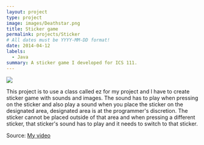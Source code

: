 ```yaml
---
layout: project
type: project
image: images/Deathstar.png
title: Sticker game
permalink: projects/Sticker
# All dates must be YYYY-MM-DD format!
date: 2014-04-12
labels:
  - Java
summary: A sticker game I developed for ICS 111.
---
```


<img class="ui image" src="{{ site.baseurl }}/images/Java.png">

This project is to use a class called ez for my project and I have to create sticker game with sounds and images. The sound has to play when pressing on the sticker and also play a sound when you place the sticker on the designated area, designated area is at the programmer's discretion. The sticker cannot be placed outside of that area and when pressing a different sticker, that sticker's sound has to play and it needs to switch to that sticker.

Source: [My video](https://www.youtube.com/watch?v=QWPkjJXZYU0)
